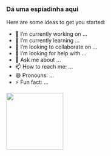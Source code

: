 ### Dá uma espiadinha aqui

Here are some ideas to get you started:

- 🔭 I’m currently working on ...
- 🌱 I’m currently learning ...
- 👯 I’m looking to collaborate on ...
- 🤔 I’m looking for help with ...
- 💬 Ask me about ...
- 📫 How to reach me: ...
- 😄 Pronouns: ...
- ⚡ Fun fact: ...

<div>
  <a href=https://github.com/Macedopy>
  <img height="150cm" src=https://img.shields.io/badge/Gmail-D14836?style=for-the-badge&logo=gmail&logoColor=white>

  

